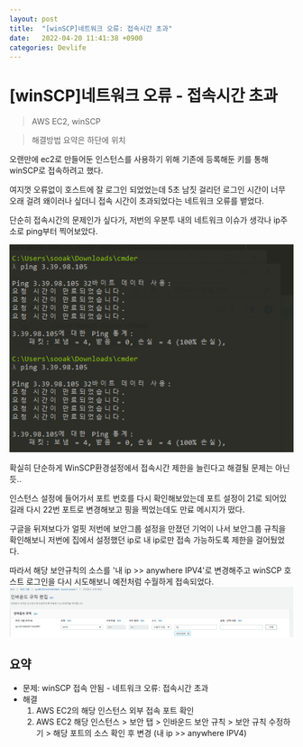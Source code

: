 ```yaml
---
layout: post
title:  "[winSCP]네트워크 오류: 접속시간 초과"
date:   2022-04-20 11:41:38 +0900
categories: Devlife
---
```

# [winSCP]네트워크 오류 - 접속시간 초과
> AWS EC2, winSCP  

> 해결방법 요약은 하단에 위치

오랜만에 ec2로 만들어둔 인스턴스를 사용하기 위해 기존에 등록해둔 키를 통해 winSCP로 접속하려고 했다.  

여지껏 오류없이 호스트에 잘 로그인 되었었는데 5초 남짓 걸리던 로그인 시간이 너무 오래 걸려 왜이러나 싶더니 접속 시간이 초과되었다는 네트워크 오류를 뱉었다.  

단순히 접속시간의 문제인가 싶다가, 저번의 우분투 내의 네트워크 이슈가 생각나 ip주소로 ping부터 찍어보았다.

<img src='/assets/img/docs/winscp_issue1.png'>  

확실히 단순하게 WinSCP환경설정에서 접속시간 제한을 늘린다고 해결될 문제는 아닌듯.. 

인스턴스 설정에 들어가서 포트 번호를 다시 확인해보았는데 포트 설정이 21로 되어있길래 다시 22번 포트로 변경해보고 핑을 찍었는데도 만료 메시지가 떴다.  

구글을 뒤져보다가 얼핏 저번에 보안그룹 설정을 만졌던 기억이 나서 보안그룹 규칙을 확인해보니 저번에 집에서 설정했던 ip로 내 ip로만 접속 가능하도록 제한을 걸어뒀었다. 

따라서 해당 보안규칙의 소스를 '내 ip >> anywhere IPV4'로 변경해주고 winSCP 호스트 로그인을 다시 시도해보니 예전처럼 수월하게 접속되었다.
<img src='/assets/img/docs/winscp_issue2.png'>

## 요약
- 문제: winSCP 접속 안됨 - 네트워크 오류: 접속시간 초과
- 해결
    1) AWS EC2의 해당 인스턴스 외부 접속 포트 확인  
    2) AWS EC2 해당 인스턴스 > 보안 탭 > 인바운드 보안 규칙 > 보안 규칙 수정하기 > 해당 포트의 소스 확인 후 변경 (내 ip >> anywhere IPV4)